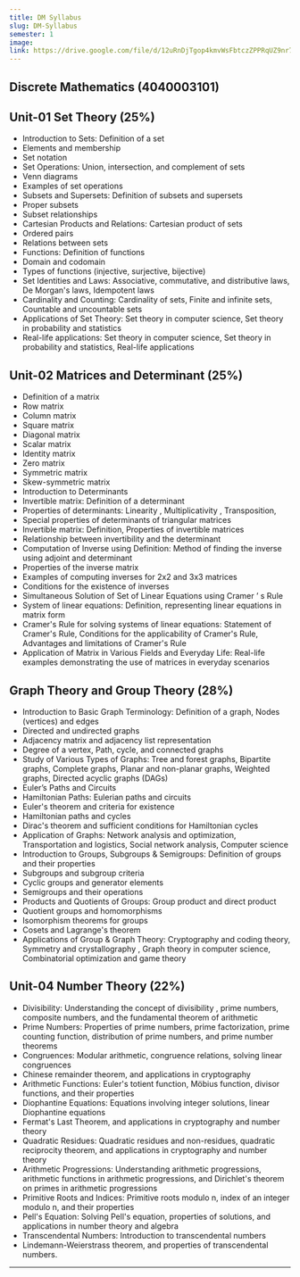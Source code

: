 ```yaml
---
title: DM Syllabus
slug: DM-Syllabus
semester: 1
image:
link: https://drive.google.com/file/d/12uRnDjTgop4kmvWsFbtczZPPRqUZ9nr7/view?usp=sharing
---
```


## Discrete Mathematics (4040003101)

## Unit-01 Set Theory (25%)

- Introduction to Sets: Definition of a set
- Elements and membership
- Set notation
- Set Operations: Union, intersection, and complement of sets
- Venn diagrams
- Examples of set operations
- Subsets and Supersets: Definition of subsets and supersets
- Proper subsets
- Subset relationships
- Cartesian Products and Relations: Cartesian product of sets
- Ordered pairs
- Relations between sets
- Functions: Definition of functions
- Domain and codomain
- Types of functions (injective, surjective, bijective)
- Set Identities and Laws: Associative, commutative, and distributive laws, De Morgan's laws, Idempotent laws
- Cardinality and Counting: Cardinality of sets, Finite and infinite sets, Countable and uncountable sets
- Applications of Set Theory: Set theory in computer science, Set theory in probability and statistics
- Real-life applications: Set theory in computer science, Set theory in probability and statistics, Real-life applications

## Unit-02 Matrices and Determinant (25%)

- Definition of a matrix
- Row matrix
- Column matrix
- Square matrix
- Diagonal matrix
- Scalar matrix
- Identity matrix
- Zero matrix
- Symmetric matrix
- Skew-symmetric matrix
- Introduction to Determinants
- Invertible matrix: Definition of a determinant
- Properties of determinants: Linearity , Multiplicativity , Transposition,
- Special properties of determinants of triangular matrices
- Invertible matrix: Definition, Properties of invertible matrices
- Relationship between invertibility and the determinant
- Computation of Inverse using Definition: Method of finding the inverse using adjoint and determinant
- Properties of the inverse matrix
- Examples of computing inverses for 2x2 and 3x3 matrices
- Conditions for the existence of inverses
- Simultaneous Solution of Set of Linear Equations using Cramer ’ s Rule
- System of linear equations: Definition, representing linear equations in matrix form
- Cramer's Rule for solving systems of linear equations: Statement of Cramer's Rule, Conditions for the applicability of Cramer's Rule, Advantages and limitations of Cramer's Rule
- Application of Matrix in Various Fields and Everyday Life: Real-life examples demonstrating the use of matrices in everyday scenarios

## Graph Theory and Group Theory (28%)

- Introduction to Basic Graph Terminology: Definition of a graph, Nodes (vertices) and edges
- Directed and undirected graphs
- Adjacency matrix and adjacency list representation
- Degree of a vertex, Path, cycle, and connected graphs
- Study of Various Types of Graphs: Tree and forest graphs, Bipartite graphs, Complete graphs, Planar and non-planar graphs, Weighted graphs, Directed acyclic graphs (DAGs)
- Euler’s Paths and Circuits
- Hamiltonian Paths: Eulerian paths and circuits
- Euler's theorem and criteria for existence
- Hamiltonian paths and cycles
- Dirac's theorem and sufficient conditions for Hamiltonian cycles
- Application of Graphs: Network analysis and optimization, Transportation and logistics, Social network analysis, Computer science
- Introduction to Groups, Subgroups & Semigroups: Definition of groups and their properties
- Subgroups and subgroup criteria
- Cyclic groups and generator elements
- Semigroups and their operations
- Products and Quotients of Groups: Group product and direct product
- Quotient groups and homomorphisms
- Isomorphism theorems for groups
- Cosets and Lagrange's theorem
- Applications of Group & Graph Theory: Cryptography and coding theory, Symmetry and crystallography , Graph theory in computer science, Combinatorial optimization and game theory

## Unit-04 Number Theory (22%)

- Divisibility: Understanding the concept of divisibility , prime numbers, composite numbers, and the fundamental theorem of arithmetic
- Prime Numbers: Properties of prime numbers, prime factorization, prime counting function, distribution of prime numbers, and prime number theorems
- Congruences: Modular arithmetic, congruence relations, solving linear congruences
- Chinese remainder theorem, and applications in cryptography
- Arithmetic Functions: Euler's totient function, Möbius function, divisor functions, and their properties
- Diophantine Equations: Equations involving integer solutions, linear Diophantine equations
- Fermat's Last Theorem, and applications in cryptography and number theory
- Quadratic Residues: Quadratic residues and non-residues, quadratic reciprocity theorem, and applications in cryptography and number theory
- Arithmetic Progressions: Understanding arithmetic progressions, arithmetic functions in arithmetic progressions, and Dirichlet's theorem on primes in arithmetic progressions
- Primitive Roots and Indices: Primitive roots modulo n, index of an integer modulo n, and their properties
- Pell's Equation: Solving Pell's equation, properties of solutions, and applications in number theory and algebra
- Transcendental Numbers: Introduction to transcendental numbers
- Lindemann-Weierstrass theorem, and properties of transcendental numbers.

---
